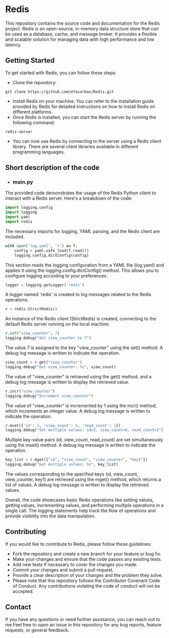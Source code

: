 # Redis

This repository contains the source code and documentation for the Redis project.
Redis is an open-source, in-memory data structure store that can be used as a database, cache, and message broker. It provides a flexible and scalable solution for managing data with high performance and low latency.

## Getting Started
To get started with Redis, you can follow these steps:
- Clone the repository:
``` shell
git clone https://github.com/eYasarbas/Redis.git 
```
- Install Redis on your machine. You can refer to the installation guide provided by Redis for detailed instructions on how to install Redis on different platforms.
- Once Redis is installed, you can start the Redis server by running the following command:
```shell
redis-server
```
- You can now use Redis by connecting to the server using a Redis client library. There are several client libraries available in different programming languages. 
## Short description of the code 
- ### main.py
The provided code demonstrates the usage of the Redis Python client to interact with a Redis server. Here's a breakdown of the code:
``` python
import logging.config
import logging
import yaml
import redis 
```
The necessary imports for logging, YAML parsing, and the Redis client are included.
``` python
with open('log.yaml', 'r') as f:
    config = yaml.safe_load(f.read())
    logging.config.dictConfig(config)
 ```
This section reads the logging configuration from a YAML file (log.yaml) and applies it using the logging.config.dictConfig() method. This allows you to configure logging according to your preferences.

``` python
logger = logging.getLogger('redis')
```
A logger named 'redis' is created to log messages related to the Redis operations.

```python
r = redis.StrictRedis()
```
An instance of the Redis client (StrictRedis) is created, connecting to the default Redis server running on the local machine.

``` python
r.set("view_counter", 7)
logging.debug("Set view_counter to 7")
```
The value 7 is assigned to the key "view_counter" using the set() method. A debug log message is written to indicate the operation.

``` python
view_count = r.get("view_counter")
logging.debug("Get view_counter: %s", view_count)
```
The value of "view_counter" is retrieved using the get() method, and a debug log message is written to display the retrieved value.
``` python
r.incr("view_counter")
logging.debug("Increment view_counter")
```
The value of "view_counter" is incremented by 1 using the incr() method, which increments an integer value. A debug log message is written to indicate the operation.
``` python
r.mset({'id': 3, 'view_count': 6, 'read_count': 1})
logging.debug("Set multiple values: id=3, view_count=6, read_count=1")
```
Multiple key-value pairs (id, view_count, read_count) are set simultaneously using the mset() method. A debug log message is written to indicate the operation.
``` python
key_list = r.mget(["id", "view_count", "view_counter", "key1"])
logging.debug("Get multiple values: %s", key_list)
```
The values corresponding to the specified keys (id, view_count, view_counter, key1) are retrieved using the mget() method, which returns a list of values. A debug log message is written to display the retrieved values.

Overall, the code showcases basic Redis operations like setting values, getting values, incrementing values, and performing multiple operations in a single call. The logging statements help track the flow of operations and provide visibility into the data manipulation.
## Contributing
If you would like to contribute to Redis, please follow these guidelines:

- Fork the repository and create a new branch for your feature or bug fix.
- Make your changes and ensure that the code passes any existing tests.
- Add new tests if necessary to cover the changes you made.
- Commit your changes and submit a pull request.
- Provide a clear description of your changes and the problem they solve.
- Please note that this repository follows the Contributor Covenant Code of Conduct. Any contributions violating the code of conduct will not be accepted.

## Contact
If you have any questions or need further assistance, you can reach out to me.Feel free to open an issue in this repository for any bug reports, feature requests, or general feedback.
